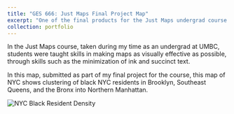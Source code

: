 ```yaml
---
title: "GES 666: Just Maps Final Project Map"
excerpt: "One of the final products for the Just Maps undergrad course at UMBC <br/><img src='/images/Black_Densities_Layout.png'>"
collection: portfolio
---
```


In the Just Maps course, taken during my time as an undergrad at UMBC, students were taught skills in making maps as visually effective as possible, through skills such as the minimization of ink and succinct text.

In this map, submitted as part of my final project for the course, this map of NYC shows clustering of black NYC residents in Brooklyn, Southeast Queens, and the Bronx into Northern Manhattan.

![NYC Black Resident Density](/images/Black_Densities_Layout.png)


